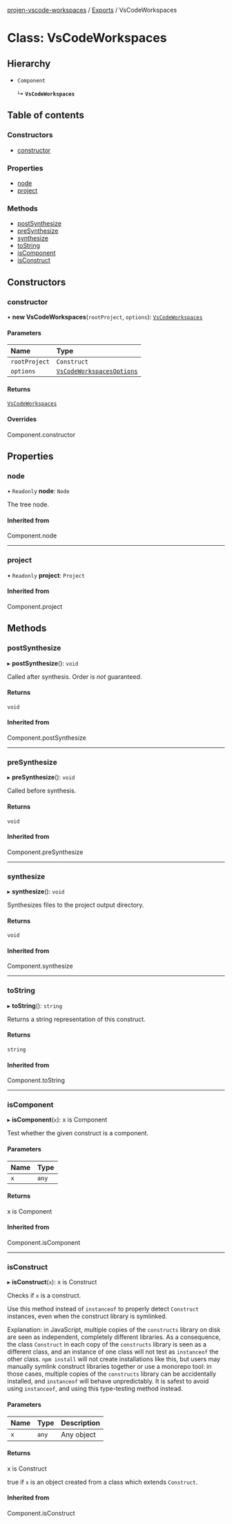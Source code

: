 [projen-vscode-workspaces](../README.md) / [Exports](../modules.md) / VsCodeWorkspaces

# Class: VsCodeWorkspaces

## Hierarchy

- `Component`

  ↳ **`VsCodeWorkspaces`**

## Table of contents

### Constructors

- [constructor](VsCodeWorkspaces.md#constructor)

### Properties

- [node](VsCodeWorkspaces.md#node)
- [project](VsCodeWorkspaces.md#project)

### Methods

- [postSynthesize](VsCodeWorkspaces.md#postsynthesize)
- [preSynthesize](VsCodeWorkspaces.md#presynthesize)
- [synthesize](VsCodeWorkspaces.md#synthesize)
- [toString](VsCodeWorkspaces.md#tostring)
- [isComponent](VsCodeWorkspaces.md#iscomponent)
- [isConstruct](VsCodeWorkspaces.md#isconstruct)

## Constructors

### constructor

• **new VsCodeWorkspaces**(`rootProject`, `options`): [`VsCodeWorkspaces`](VsCodeWorkspaces.md)

#### Parameters

| Name | Type |
| :------ | :------ |
| `rootProject` | `Construct` |
| `options` | [`VsCodeWorkspacesOptions`](../interfaces/VsCodeWorkspacesOptions.md) |

#### Returns

[`VsCodeWorkspaces`](VsCodeWorkspaces.md)

#### Overrides

Component.constructor

## Properties

### node

• `Readonly` **node**: `Node`

The tree node.

#### Inherited from

Component.node

___

### project

• `Readonly` **project**: `Project`

#### Inherited from

Component.project

## Methods

### postSynthesize

▸ **postSynthesize**(): `void`

Called after synthesis. Order is *not* guaranteed.

#### Returns

`void`

#### Inherited from

Component.postSynthesize

___

### preSynthesize

▸ **preSynthesize**(): `void`

Called before synthesis.

#### Returns

`void`

#### Inherited from

Component.preSynthesize

___

### synthesize

▸ **synthesize**(): `void`

Synthesizes files to the project output directory.

#### Returns

`void`

#### Inherited from

Component.synthesize

___

### toString

▸ **toString**(): `string`

Returns a string representation of this construct.

#### Returns

`string`

#### Inherited from

Component.toString

___

### isComponent

▸ **isComponent**(`x`): x is Component

Test whether the given construct is a component.

#### Parameters

| Name | Type |
| :------ | :------ |
| `x` | `any` |

#### Returns

x is Component

#### Inherited from

Component.isComponent

___

### isConstruct

▸ **isConstruct**(`x`): x is Construct

Checks if `x` is a construct.

Use this method instead of `instanceof` to properly detect `Construct`
instances, even when the construct library is symlinked.

Explanation: in JavaScript, multiple copies of the `constructs` library on
disk are seen as independent, completely different libraries. As a
consequence, the class `Construct` in each copy of the `constructs` library
is seen as a different class, and an instance of one class will not test as
`instanceof` the other class. `npm install` will not create installations
like this, but users may manually symlink construct libraries together or
use a monorepo tool: in those cases, multiple copies of the `constructs`
library can be accidentally installed, and `instanceof` will behave
unpredictably. It is safest to avoid using `instanceof`, and using
this type-testing method instead.

#### Parameters

| Name | Type | Description |
| :------ | :------ | :------ |
| `x` | `any` | Any object |

#### Returns

x is Construct

true if `x` is an object created from a class which extends `Construct`.

#### Inherited from

Component.isConstruct
